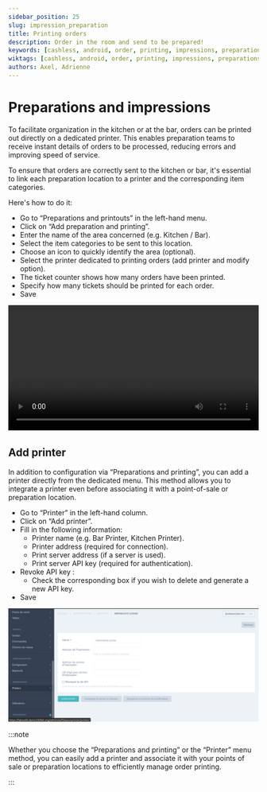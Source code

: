 ```yaml
---
sidebar_position: 25
slug: impression_preparation
title: Printing orders
description: Order in the room and send to be prepared!
keywords: [cashless, android, order, printing, impressions, preparations]
wiktags: [cashless, android, order, printing, impressions, preparations]
authors: Axel, Adrienne
---
```


# Preparations and impressions

To facilitate organization in the kitchen or at the bar, orders can be printed out directly on a dedicated printer. This enables preparation teams to receive instant details of orders to be processed, reducing errors and improving speed of service.

To ensure that orders are correctly sent to the kitchen or bar, it's essential to link each preparation location to a printer and the corresponding item categories.

Here's how to do it:

- Go to “Preparations and printouts” in the left-hand menu.
- Click on “Add preparation and printing”.
- Enter the name of the area concerned (e.g. Kitchen / Bar).
- Select the item categories to be sent to this location.
- Choose an icon to quickly identify the area (optional).
- Select the printer dedicated to printing orders (add printer and modify option).
- The ticket counter shows how many orders have been printed.
- Specify how many tickets should be printed for each order.
- Save

<video width="100%" controls src="/img/preparationimpression.mp4"></video>

## Add printer

In addition to configuration via “Preparations and printing”, you can add a printer directly from the dedicated menu. This method allows you to integrate a printer even before associating it with a point-of-sale or preparation location.

- Go to “Printer” in the left-hand column.
- Click on “Add printer”.
- Fill in the following information:
  - Printer name (e.g. Bar Printer, Kitchen Printer).
  - Printer address (required for connection).
  - Print server address (if a server is used).
  - Print server API key (required for authentication).
- Revoke API key :
  - Check the corresponding box if you wish to delete and generate a new API key.
- Save


![printer](/img/imprimante.png)

:::note

Whether you choose the “Preparations and printing” or the “Printer” menu method, you can easily add a printer and associate it with your points of sale or preparation locations to efficiently manage order printing.

:::

